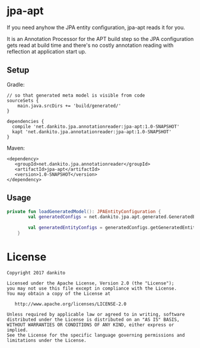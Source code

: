 # jpa-apt

If you need anyhow the JPA entity configuration, jpa-apt reads it for you.

It is an Annotation Processor for the APT build step
so the JPA configuration gets read at build time and there's no costly annotation reading with reflection at application start up.


## Setup

Gradle:
```
// so that generated meta model is visible from code
sourceSets {
    main.java.srcDirs += 'build/generated/'
}

dependencies {
  compile 'net.dankito.jpa.annotationreader:jpa-apt:1.0-SNAPSHOT'
  kapt 'net.dankito.jpa.annotationreader:jpa-apt:1.0-SNAPSHOT'
}
```

Maven:
```
<dependency>
   <groupId>net.dankito.jpa.annotationreader</groupId>
   <artifactId>jpa-apt</artifactId>
   <version>1.0-SNAPSHOT</version>
</dependency>
```


## Usage

```kotlin
private fun loadGeneratedModel(): JPAEntityConfiguration {
        val generatedConfigs = net.dankito.jpa.apt.generated.GeneratedEntityConfigs()

        val generatedEntityConfigs = generatedConfigs.getGeneratedEntityConfigs()
    }
```


# License

    Copyright 2017 dankito

    Licensed under the Apache License, Version 2.0 (the "License");
    you may not use this file except in compliance with the License.
    You may obtain a copy of the License at

       http://www.apache.org/licenses/LICENSE-2.0

    Unless required by applicable law or agreed to in writing, software
    distributed under the License is distributed on an "AS IS" BASIS,
    WITHOUT WARRANTIES OR CONDITIONS OF ANY KIND, either express or implied.
    See the License for the specific language governing permissions and
    limitations under the License.